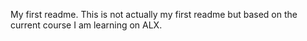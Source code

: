 My first readme.
This is not actually my first readme but based on the current course I am learning on ALX.
